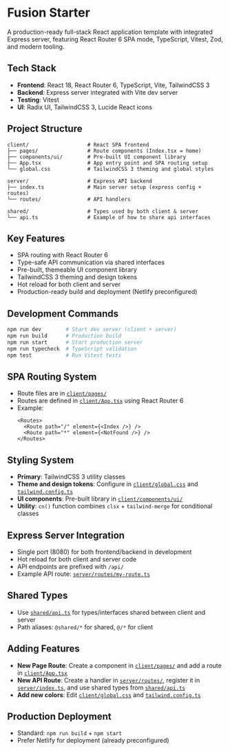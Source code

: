 # Fusion Starter

A production-ready full-stack React application template with integrated Express server, featuring React Router 6 SPA mode, TypeScript, Vitest, Zod, and modern tooling.

## Tech Stack

- **Frontend**: React 18, React Router 6, TypeScript, Vite, TailwindCSS 3
- **Backend**: Express server integrated with Vite dev server
- **Testing**: Vitest
- **UI**: Radix UI, TailwindCSS 3, Lucide React icons

## Project Structure

```
client/                   # React SPA frontend
├── pages/                # Route components (Index.tsx = home)
├── components/ui/        # Pre-built UI component library
├── App.tsx               # App entry point and SPA routing setup
└── global.css            # TailwindCSS 3 theming and global styles

server/                   # Express API backend
├── index.ts              # Main server setup (express config + routes)
└── routes/               # API handlers

shared/                   # Types used by both client & server
└── api.ts                # Example of how to share api interfaces
```

## Key Features

- SPA routing with React Router 6
- Type-safe API communication via shared interfaces
- Pre-built, themeable UI component library
- TailwindCSS 3 theming and design tokens
- Hot reload for both client and server
- Production-ready build and deployment (Netlify preconfigured)

## Development Commands

```bash
npm run dev        # Start dev server (client + server)
npm run build      # Production build
npm run start      # Start production server
npm run typecheck  # TypeScript validation
npm test           # Run Vitest tests
```

## SPA Routing System

- Route files are in [`client/pages/`](client/pages/)
- Routes are defined in [`client/App.tsx`](client/App.tsx) using React Router 6
- Example:
  ```tsx
  <Routes>
    <Route path="/" element={<Index />} />
    <Route path="*" element={<NotFound />} />
  </Routes>
  ```

## Styling System

- **Primary**: TailwindCSS 3 utility classes
- **Theme and design tokens**: Configure in [`client/global.css`](client/global.css) and [`tailwind.config.ts`](tailwind.config.ts)
- **UI components**: Pre-built library in [`client/components/ui/`](client/components/ui/)
- **Utility**: `cn()` function combines `clsx` + `tailwind-merge` for conditional classes

## Express Server Integration

- Single port (8080) for both frontend/backend in development
- Hot reload for both client and server code
- API endpoints are prefixed with `/api/`
- Example API route: [`server/routes/my-route.ts`](server/routes/my-route.ts)

## Shared Types

- Use [`shared/api.ts`](shared/api.ts) for types/interfaces shared between client and server
- Path aliases: `@shared/*` for shared, `@/*` for client

## Adding Features

- **New Page Route**: Create a component in [`client/pages/`](client/pages/) and add a route in [`client/App.tsx`](client/App.tsx)
- **New API Route**: Create a handler in [`server/routes/`](server/routes/), register it in [`server/index.ts`](server/index.ts), and use shared types from [`shared/api.ts`](shared/api.ts)
- **Add new colors**: Edit [`client/global.css`](client/global.css) and [`tailwind.config.ts`](tailwind.config.ts)

## Production Deployment

- Standard: `npm run build` + `npm start`
- Prefer Netlify for deployment (already preconfigured)

##
